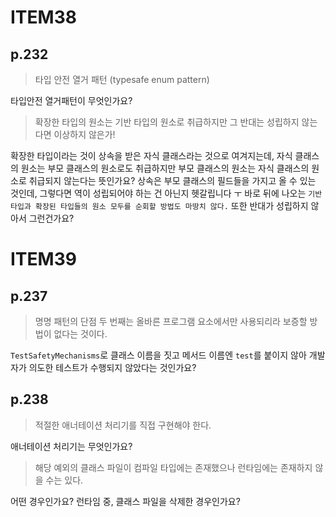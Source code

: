 # ITEM38

## p.232

> 타입 안전 열거 패턴 (typesafe enum pattern)

타입안전 열거패턴이 무엇인가요?

> 확장한 타입의 원소는 기반 타입의 원소로 취급하지만 그 반대는 성립하지 않는다면 이상하지 않은가!

확장한 타입이라는 것이 상속을 받은 자식 클래스라는 것으로 여겨지는데, 자식 클래스의 원소는 부모 클래스의 원소로도 취급하지만 부모 클래스의 원소는 자식 클래스의 원소로 취급되지 않는다는 뜻인가요?
상속은 부모 클래스의 필드들을 가지고 올 수 있는 것인데, 그렇다면 역이 성립되어야 하는 건 아닌지 헷갈립니다 ㅜ
바로 뒤에 나오는 `기반 타입과 확장된 타입들의 원소 모두를 순회할 방법도 마땅치 않다.` 또한 반대가 성립하지 않아서 그런건가요?

# ITEM39

## p.237

> 명명 패턴의 단점 두 번째는 올바른 프로그램 요소에서만 사용되리라 보증할 방법이 없다는 것이다.

`TestSafetyMechanisms`로 클래스 이름을 짓고 메서드 이름엔 `test`를 붙이지 않아 개발자가 의도한 테스트가 수행되지 않았다는 것인가요? 

## p.238

> 적절한 애너테이션 처리기를 직접 구현해야 한다.

애너테이션 처리기는 무엇인가요?

> 해당 예외의 클래스 파일이 컴파일 타입에는 존재했으나 런타임에는 존재하지 않을 수는 있다.

어떤 경우인가요? 런타임 중, 클래스 파일을 삭제한 경우인가요?


